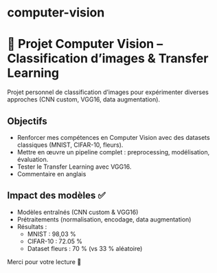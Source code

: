 # computer-vision
# 📸 Projet Computer Vision – Classification d’images & Transfer Learning

Projet personnel de classification d’images pour expérimenter diverses approches (CNN custom, VGG16, data augmentation).

## Objectifs
- Renforcer mes compétences en Computer Vision avec des datasets classiques (MNIST, CIFAR-10, fleurs).
- Mettre en œuvre un pipeline complet : preprocessing, modélisation, évaluation.
- Tester le Transfer Learning avec VGG16.
- Commentaire en anglais

## Impact des modèles ✅
- Modèles entraînés (CNN custom & VGG16)
- Prétraitements (normalisation, encodage, data augmentation)
- Résultats :  
  - MNIST : 98,03 %  
  - CIFAR-10 : 72.05 %
  - Dataset fleurs : 70 % (vs 33 % aléatoire)

Merci pour votre lecture 🙏
